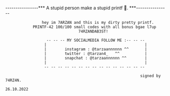 ----------------***     A stupid person make a stupid printf 🥇.      ***----------------

                    hey im 7ARZAN and this is my dirty pretty printf.                    
                PRINTF-42 100/100 small codes with all bonus bgae l7up
                                    74RZANDAB3ST!

                      -- -- -- MY SOCIALMEDIA FOLLOW ME :-- -- --
                     |                                           |
                     |        instagram : @tarzaannnnnn ^^       |
                     |        twitter : @tarzan4_   ^^           |
                     |        snapchat : @tarzaannnnnn ^^        |
                     |                                           |
                     -- -- -- -- -- -- -- -- -- -- -- -- -- -- --
                                                                                                    
                                                               signed by 74RZ4N.
                                                                      26.10.2022
